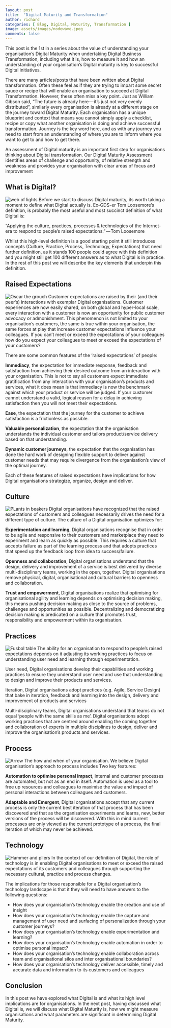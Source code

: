 ```yaml
---
layout: post
title:  "Digital Maturity and Transformation"
author: richard
categories: [ Blog, Digital, Maturity, Transformation ]
image: assets/images/nodewave.jpeg
comments: false
---
```


This post is the 1st in a series about the value of understanding your organisation’s Digital Maturity when undertaking Digital Business Transformation, including what it is, how to measure it and how an understanding of your organisation’s Digital maturity is key to successful Digital initiatives.

There are many articles/posts that have been written about Digital transformation. Often these feel as if they are trying to impart some secret sauce or recipe that will enable an organisation to succeed at Digital Transformation. However, these often miss a key point. Just as William Gibson said, “The future is already here — it’s just not very evenly distributed”, similarly every organisation is already at a different stage on the journey toward Digital Maturity. Each organisation has a unique blueprint and context that means you cannot simply apply a checklist, recipe or copy what another organisation is doing and achieve successful transformation. Journey is the key word here, and as with any journey you need to start from an understanding of where you are to inform where you want to get to and how to get there.

An assessment of Digital maturity is an important first step for organisations thinking about Digital transformation. Our Digital Maturity Assessment identifies areas of challenge and opportunity, of relative strength and weakness and provides your organisation with clear areas of focus and improvement

## What is Digital?
![web of lights](/assets/images/lightweb.jpg)
Before we start to discuss Digital maturity, its worth taking a moment to define what Digital actually is. Ex-GDS-er Tom Loosemore’s definition, is probably the most useful and most succinct definition of what Digital is:

“Applying the culture, practices, processes & technologies of the Internet-era to respond to people’s raised expectations.” — Tom Loosemore

Whilst this high-level definition is a good starting point it still introduces concepts (Culture, Practice, Process, Technology, Expectations) that need further definition, as it stands 100 people could agree with this definition and you might still get 100 different answers as to what Digital is in practice. In the rest of this post we will describe the key elements that underpin this definition.

## Raised Expectations
![Oscar the grouch](/assets/images/grouch.jpg)
Customer expectations are raised by their (and their peer’s) interactions with exemplar Digital organisations. Customer experiences are now easily shared, on both global and hyper-local scale, every interaction with a customer is now an opportunity for public customer advocacy or admonishment. This phenomenon is not limited to your organisation’s customers, the same is true within your organisation, the same forces at play that increase customer expectations influence your colleagues. If you can’t meet or exceed the expectations of your colleagues how do you expect your colleagues to meet or exceed the expectations of your customers?

There are some common features of the ‘raised expectations’ of people:

**Immediacy**, the expectation for immediate response, feedback and satisfaction from achieving their desired outcome from an interaction with your organisation. This is not to say all customers expect immediate gratification from any interaction with your organisation’s products and services, what it does mean is that immediacy is now the benchmark against which your product or service will be judged. If your customer cannot understand a valid, logical reason for a delay in achieving satisfaction then you will not meet their expectations.

**Ease**, the expectation that the journey for the customer to achieve satisfaction is a frictionless as possible.

**Valuable personalization**, the expectation that the organisation understands the individual customer and tailors product/service delivery based on that understanding.

**Dynamic customer journeys**, the expectation that the organisation has done the hard work of designing flexible support to deliver against customer needs that may require divergence from the organisation’s view of the optimal journey.

Each of these features of raised expectations have implications for how Digital organisations strategize, organize, design and deliver.

## Culture
![PLants in beakers](/assets/images/plants.jpg)
Digital organisations have recognized that the raised expectations of customers and colleagues necessarily drives the need for a different type of culture. The culture of a Digital organisation optimizes for:

**Experimentation and learning**, Digital organisations recognise that in order to be agile and responsive to their customers and marketplace they need to experiment and learn as quickly as possible. This requires a culture that accepts failure as part of the learning process and that adopts practices that speed up the feedback loop from idea to success/failure.

**Openness and collaboration**, Digital organisations understand that the design, delivery and improvement of a service is best delivered by diverse multi-disciplinary teams, working in the open, together. Digital organisations remove physical, digital, organisational and cultural barriers to openness and collaboration.

**Trust and empowerment**, Digital organisations realize that optimising for organisational agility and learning depends on optimising decision making, this means pushing decision making as close to the source of problems, challenges and opportunities as possible. Decentralizing and democratizing decision making is predicated on a culture that promotes trust, responsibility and empowerment within its organisation.

## Practices
![Fusbol table](/assets/images/fusball.jpg)
The ability for an organisation to respond to people’s raised expectations depends on it adjusting its working practices to focus on understanding user need and learning through experimentation.

User need, Digital organisations develop their capabilities and working practices to ensure they understand user need and use that understanding to design and improve their products and services.

Iteration, Digital organisations adopt practices (e.g. Agile, Service Design) that bake in iteration, feedback and learning into the design, delivery and improvement of products and services

Multi-disciplinary teams, Digital organisations understand that teams do not equal ‘people with the same skills as me’. Digital organisations adopt working practices that are centred around enabling the coming together and collaboration of experts in multiple disciplines to design, deliver and improve the organisation’s products and services.

## Process
![Arrow](/assets/images/arrow.jpg)
The how and when of your organisation. We believe Digital organisation’s approach to process includes Two key features:

**Automation to optimise personal impact**, internal and customer processes are automated, but not as an end in itself. Automation is used as a tool to free up resources and colleagues to maximise the value and impact of personal interactions between colleagues and customers.

**Adaptable and Emergent**, Digital organisations accept that any current process is only the current best iteration of that process that has been discovered and that as the organisation experiments and learns, new, better versions of the process will be discovered. With this in mind current processes are only viewed as the current prototype of a process, the final iteration of which may never be achieved.

## Technology
![Hammer and pliers](/assets/images/hammerandpliers.jpg)
In the context of our definition of Digital, the role of technology is in enabling Digital organisations to meet or exceed the raised expectations of its customers and colleagues through supporting the necessary cultural, practice and process changes.

The implications for those responsible for a Digital organisation’s technology landscape is that it they will need to have answers to the following questions:

* How does your organisation’s technology enable the creation and use of insight
* How does your organisation’s technology enable the capture and management of user need and surfacing of personalization through your customer journeys?
* How does your organisation’s technology enable experimentation and learning?
* How does your organisation’s technology enable automation in order to optimise personal impact?
* How does your organisation’s technology enable collaboration across team and organisational silos and inter organisational boundaries?
* How does your organisation’s technology deliver accessible, timely and accurate data and information to its customers and colleagues
## Conclusion
In this post we have explored what Digital is and what its high level implications are for organisations. In the next post, having discussed what Digital is, we will discuss what Digital Maturity is, how we might measure organisations and what parameters are significant in determining Digital Maturity.
